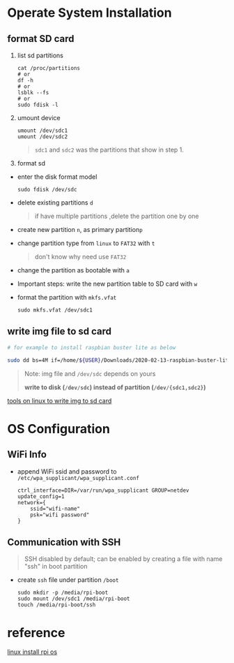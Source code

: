 # Operate System Installation

## format SD card
1. list sd partitions

   ```shell
   cat /proc/partitions
   # or
   df -h
   # or 
   lsblk --fs
   # or
   sudo fdisk -l
   ```

2. umount device

   ```shell
   umount /dev/sdc1
   umount /dev/sdc2
   ```

   > `sdc1` and `sdc2` was the partitions that show in step 1.

3. format sd

- enter the disk format model

    ```shell
    sudo fdisk /dev/sdc
    ```

- delete existing partitions `d`

    > if have multiple partitions ,delete the partition one by one 

- create new partition `n`, as primary partition`p`

- change partition type from `linux` to `FAT32` with `t`

  > don't know why need use `FAT32` 

- change the partition as bootable with `a`

- Important steps: write the new partition table to SD card with `w`

- format the partition with `mkfs.vfat`

  ```shell
  sudo mkfs.vfat /dev/sdc1
  ```

## write img file to sd card

```bash
# for example to install raspbian buster lite as below

sudo dd bs=4M if=/home/${USER}/Downloads/2020-02-13-raspbian-buster-lite.img of=/dev/sdc && sync

```

> Note: img file and `/dev/sdc` depends on yours
>
> **write to disk (`/dev/sdc`) instead of partition (`/dev/{sdc1,sdc2}`)**

[tools on linux to write img to sd card](https://github.com/resin-io/etcher/)

# OS Configuration
## WiFi Info 
- append WiFi ssid and password to `/etc/wpa_supplicant/wpa_supplicant.conf`

  ```shell
  ctrl_interface=DIR=/var/run/wpa_supplicant GROUP=netdev
  update_config=1
  network={
      ssid="wifi-name"
      psk="wifi password"
  }
  ```

## Communication with SSH
> SSH disabled by default; can be enabled by creating a file with name "ssh" in boot partition
- create `ssh` file under partition `/boot`

  ```shell
  sudo mkdir -p /media/rpi-boot
  sudo mount /dev/sdc1 /media/rpi-boot
  touch /media/rpi-boot/ssh
  ```

# reference 

[linux install rpi os](http://qdosmsq.dunbar-it.co.uk/blog/2013/06/noobs-for-raspberry-pi/)
